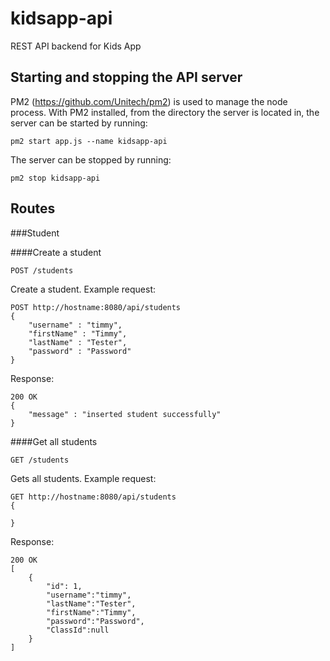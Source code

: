 # kidsapp-api

REST API backend for Kids App

## Starting and stopping the API server

PM2 (https://github.com/Unitech/pm2) is used to manage the node process. With PM2 installed, from the directory the server is located in, the server can be started by running:

```pm2 start app.js --name kidsapp-api```

The server can be stopped by running:

```pm2 stop kidsapp-api```

## Routes

###Student

####Create a student

`POST /students`

Create a student. 
Example request:

```
POST http://hostname:8080/api/students
{   
	"username" : "timmy",
	"firstName" : "Timmy",
	"lastName" : "Tester",
	"password" : "Password"
}
```

Response: 

```
200 OK
{
	"message" : "inserted student successfully"
}
```

####Get all students

`GET /students`

Gets all students. 
Example request:

```
GET http://hostname:8080/api/students
{   

}
```

Response: 

```
200 OK
[
	{
		"id": 1,
		"username":"timmy",
		"lastName":"Tester",
		"firstName":"Timmy",
		"password":"Password",
		"ClassId":null
	}
]
```